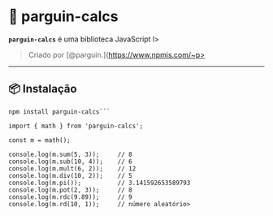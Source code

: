 # 📐 parguin-calcs

**`parguin-calcs`** é uma biblioteca JavaScript l>

> Criado por [@parguin.](https://www.npmjs.com/~p>

---

## 📦 Instalação

```
npm install parguin-calcs```

import { math } from 'parguin-calcs';

const m = math();

console.log(m.sum(5, 3));     // 8
console.log(m.sub(10, 4));    // 6
console.log(m.mult(6, 2));    // 12
console.log(m.div(10, 2));    // 5
console.log(m.pi());          // 3.141592653589793
console.log(m.pot(2, 3));     // 8
console.log(m.rdc(9.89));     // 9
console.log(m.rd(10, 1));     // número aleatório>


